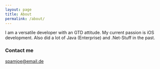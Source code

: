 ```yaml
---
layout: page
title: About
permalink: /about/
---
```


I am a versatile developer with an GTD attitude. My current passion is iOS development. Also did a lot of Java (Enterprise) and .Net-Stuff in the past.

### Contact me
[spamjoe@email.de](mailto:spamjoe@email.de)
